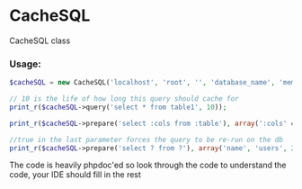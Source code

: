 CacheSQL
========

CacheSQL class

### Usage:

```PHP
$cacheSQL = new CacheSQL('localhost', 'root', '', 'database_name', 'memcache');

// 10 is the life of how long this query should cache for
print_r($cacheSQL->query('select * from table1', 10));

print_r($cacheSQL->prepare('select :cols from :table'), array(':cols' => '*', ':table' => 'table1', 30));

//true in the last parameter forces the query to be re-run on the db
print_r($cacheSQL->prepare('select ? from ?'), array('name', 'users', 25, true));
```

The code is heavily phpdoc'ed so look through the code to understand the code, your IDE should fill in the rest